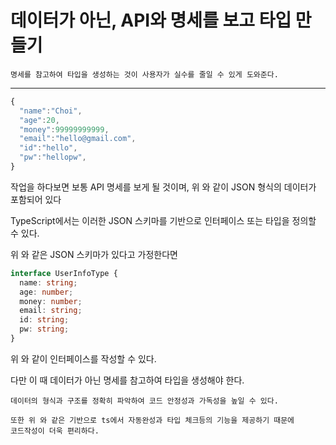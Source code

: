 # 데이터가 아닌, API와 명세를 보고 타입 만들기

```
명세를 참고하여 타입을 생성하는 것이 사용자가 실수를 줄일 수 있게 도와준다.
```

---

```ts
{
  "name":"Choi",
  "age":20,
  "money":99999999999,
  "email":"hello@gmail.com",
  "id":"hello",
  "pw":"hellopw",
}
```

작업을 하다보면 보통 API 명세를 보게 될 것이며, 위 와 같이 JSON 형식의 데이터가 포함되어 있다

TypeScript에서는 이러한 JSON 스키마를 기반으로 인터페이스 또는 타입을 정의할 수 있다.

위 와 같은 JSON 스키마가 있다고 가정한다면

```ts
interface UserInfoType {
  name: string;
  age: number;
  money: number;
  email: string;
  id: string;
  pw: string;
}
```

위 와 같이 인터페이스를 작성할 수 있다.

다만 이 때 데이터가 아닌 명세를 참고하여 타입을 생성해야 한다.

```
데이터의 형식과 구조를 정확히 파악하여 코드 안정성과 가독성을 높일 수 있다.

또한 위 와 같은 기반으로 ts에서 자동완성과 타입 체크등의 기능을 제공하기 때문에
코드작성이 더욱 편리하다.
```

